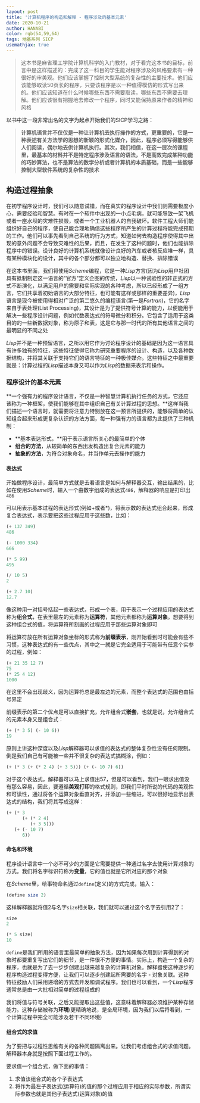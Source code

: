 ```yaml
---
layout: post
title: '计算机程序的构造和解释 - 程序涉及的基本元素'
date: 2020-10-21
author: HANABI
color: rgb(54,59,64)
tags: 地基系列 SICP 
usemathjax: true
---
```


> 这本书是麻省理工学院计算机科学的入门教材，对于看完这本书的目标，前言中是这样描述的：完成了这一科目的学生能对程序涉及的风格要素有一种很好的审美观。他们应该掌握了控制大型系统的复杂性的主要技术。他们应该能够取读50页长的程序，只要该程序是以一种值得模仿的形式写出来的。他们应该知道在什么时候哪些东西不需要取读，哪些东西不需要去理解。他们应该很有把握地去修改一个程序，同时又能保持原来作者的精神和风格



以书中这一段非常出名的文字为起点开始我们的SICP学习之路：

> **计算机语言并不仅仅是一种让计算机去执行操作的方式，更重要的，它是一种表述有关方法学的思想的新颖的形式化媒介，因此，程序必须写得能够供人们阅读，偶尔地去供计算机执行。其次，我们相信，在这一层次的课程里，最基本的材料并不是特定程序涉及语言的语法，不是高效完成某种功能的巧妙算法，也不是算法的数学分析或者计算机的本质基础，而是一些能够控制大型软件系统的复杂性的技术**



## 构造过程抽象

在初学程序设计时，我们可以随意试错，而在真实的程序设计中我们则需要极度小心，需要经验和智慧。有时在一个软件中出现的一小点毛病，就可能导致一架飞机或者一座水坝的灾难性损毁，或者一个工业机器人的自我破坏。软件工程大师们能组织好自己的程序，使自己能合理地确信这些程序所产生的计算过程将能完成预期的工作。他们可以事先看到自己系统的行为方式，知道如何去构造程序使得其中出现的意外问题不会导致灾难性的后果，而且，在发生了这种问题时，他们也能排除程序中的错误。设计良好的计算机系统就像设计良好的汽车或者核反应堆一样，具有某种模块化的设计，其中的各个部分都可以独立地构造、替换、排除错误

在这本书里面，我们将使用*Scheme*编程，它是一种*Lisp*方言(因为*Lisp*用户社团具有抵制制定这一语言的"官方"定义企图的传统，*Lisp*以一种试验性的非正式的方式不断演化，以满足用户的需要和实际实现的各种考虑，所以已经形成了一组方言，它们共享着初始语言的大部分特征，也可能有这样或那样的重要差异)，*Lisp*语言是现今被使用得相对广泛的第二悠久的编程语言(第一是*Fortran*)，它的名字来自于表处理(List Processing)，其设计是为了提供符号计算的能力，以便能用于解决一些程序设计问题，例如代数表达式的符号微分和积分。它包含了适用于这类目的的一些新数据对象，称为原子和表，这是它与那一时代的所有其他语言之间的最明显的不同之处

*Lisp*并不是一种预留语言，之所以用它作为讨论程序设计的基础是因为这一语言具有许多独有的特征，这些特征使得它称为研究重要程序的设计、构造，以及各种数据结构，并将其关联于支持它们的语言特征的一种极佳媒介。这些特征之中最重要就是：计算过程的*Lisp*描述本身又可以作为*Lisp*的数据来表示和操作。



### 程序设计的基本元素

**一个强有力的程序设计语言，不仅是一种智慧计算机执行任务的方式，它还应该称为一种框架，使我们能够在其中组织自己有关计算过程的思想。**这样当我们描述一个语言时，就需要将注意力特别放在这一预言所提供的，能够将简单的认知组合起来形成更复杂认识的方法方面，每一种强有力的语言都为此提供了三种机制：

- **基本表达形式，**用于表示语言所关心的最简单的个体
- **组合的方法**，从较简单的东西出发构造出复合元素的能力
- **抽象的方法**，为符合对象命名，并当作单元去操作的能力



#### 表达式

开始做程序设计，最简单方式就是去看语言是如何与解释器交互，输出结果的，比如在使用*Scheme*时，输入一个由数字组成的表达式`486`，解释器的响应是打印出`486`

可以用表示基本过程的表达形式(例如+或者*)，将表示数的表达式组合起来，形成复合表达式，表示要把这些过程应用于这些数，比如：

```scheme
(+ 137 349)
486

(- 1000 334)
666

(* 5 99)
495

(/ 10 5)
2

(+ 2.7 10)
12.7
```

像这种用一对括号括起一些表达式，形成一个表，用于表示一个过程应用的表达式称为**组合式**，在表里最左的元素称为**运算符**，其他元素都称为**运算对象**。想要得到这种组合式的值，将运算符所刻画的过程应用于那些运算对象即可

将运算符放在所有运算对象坐标的形式称为**前缀表示**，刚开始看到时可能会有些不习惯，这种表达式的有一些优点，其中之一就是它完全适用于可能带有任意个实参的过程，例如：

```scheme
(+ 21 35 12 7)
75
(* 25 4 12)
1000
```

在这里不会出现歧义，因为运算符总是最左边的元素，而整个表达式的范围也由括号界定

前缀表示的第二个优点是可以直接扩充，允许组合式**嵌套**，也就是说，允许组合式的元素本身又是组合式：

```scheme
(+ (* 3 5) (- 10 6))
19
```

原则上讲这种深度以及*Lisp*解释器可以求值的表达式的整体复杂性没有任何限制。倒是我们自己有可能被一些并不很复杂的表达式搞糊涂，例如：

```scheme
(+ (* 3 (+ (* 2 4) (+ 3 5))) (+ (- 10 7) 6))
```

对于这个表达式，解释器可以马上求值出57，但是可以看到，我们一眼求出值没有那么容易，因此，要遵循**美观打印**的格式规则，即我们平时所说的代码的美观性和可读性，通过将各个运算对象垂直对齐，并添加一些缩进，可以很好地显示出表达式的结构，我们将其写成这样：

```scheme
(+ (* 3
      (+ (* 2 4)
         (+ 3 5)))
   (+ (- 10 7)
      6))
```



#### 命名和环境

程序设计语言中一个必不可少的方面是它需要提供一种通过名字去使用计算对象的方式。我们将名字标识符称为**变量**，它的值也就是它所对应的那个对象

在*Scheme*里，给事物命名通过`define`(定义)的方式完成，输入：

```scheme
(define size 2)
```

这样解释器就将值2与名字`size`相关联，我们就可以通过这个名字去引用2了：

```scheme
size
2

(* 5 size)
10
```

`define`是我们所用的语言里最简单的抽象方法，因为如果每次用到计算得到的对象时都要重复写出它们的细节，是一件很不方便的事情。实际上，构造一个复杂的程序，也就是为了去一步步创建出越来越复杂的计算机对象。解释器使这种逐步的程序构造过程变得方便，让我们可以逐步创建起所需要的名字 - 对象关联。这种特征鼓励人们采用递增的方式去开发和调试程序。我们也可以看到，一个*Lisp*程序通常总是由一大批相对简单的过程组成的

我们将值与符号关联，之后又能提取出这些值，这意味着解释器必须维护某种存储能力。这种存储被称为**环境**(更精确地说，是全局环境，因为我们以后将看到，一个计算过程中完全可能涉及若干不同环境)



#### 组合式的求值

为了要把与过程性思维有关的各种问题隔离出来。让我们考虑组合式的求值问题。解释器本身就是按照下面过程工作的。

要求值一个组合式，做下面的事情：

1. 求值该组合式的各个子表达式
2. 将作为最左子表达式(运算符)的值的那个过程应用于相应的实际参数，所谓实际参数也就是其他子表达式(运算对象)的值